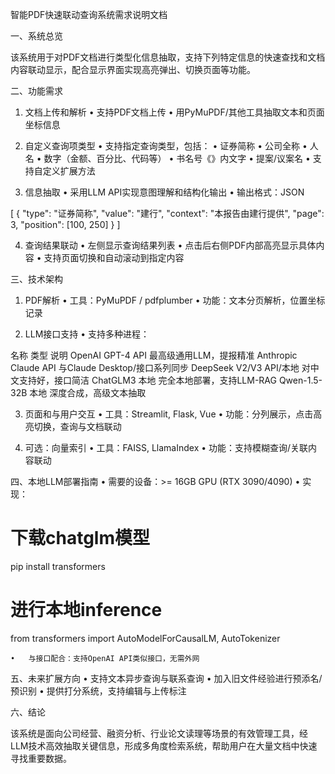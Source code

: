 智能PDF快速联动查询系统需求说明文档

一、系统总览

该系统用于对PDF文档进行类型化信息抽取，支持下列特定信息的快速查找和文档内容联动显示，配合显示界面实现高亮弹出、切换页面等功能。

二、功能需求

1. 文档上传和解析
	•	支持PDF文档上传
	•	用PyMuPDF/其他工具抽取文本和页面坐标信息

2. 自定义查询项类型
	•	支持指定查询类型，包括：
	•	证券简称
	•	公司全称
	•	人名
	•	数字（金额、百分比、代码等）
	•	书名号《》内文字
	•	提案/议案名
	•	支持自定义扩展方法

3. 信息抽取
	•	采用LLM API实现意图理解和结构化输出
	•	输出格式：JSON

[
  {
    "type": "证券简称",
    "value": "建行",
    "context": "本报告由建行提供",
    "page": 3,
    "position": [100, 250]
  }
]

4. 查询结果联动
	•	左侧显示查询结果列表
	•	点击后右侧PDF内部高亮显示具体内容
	•	支持页面切换和自动滚动到指定内容

三、技术架构

1. PDF解析
	•	工具：PyMuPDF / pdfplumber
	•	功能：文本分页解析，位置坐标记录

2. LLM接口支持
	•	支持多种进程：

名称	类型	说明
OpenAI GPT-4	API	最高级通用LLM，提报精准
Anthropic Claude	API	与Claude Desktop/接口系列同步
DeepSeek V2/V3	API/本地	对中文支持好，接口简洁
ChatGLM3	本地	完全本地部署，支持LLM-RAG
Qwen-1.5-32B	本地	深度合成，高级文本抽取

3. 页面和与用户交互
	•	工具：Streamlit, Flask, Vue
	•	功能：分列展示，点击高亮切换，查询与文档联动

4. 可选：向量索引
	•	工具：FAISS, LlamaIndex
	•	功能：支持模糊查询/关联内容联动

四、本地LLM部署指南
	•	需要的设备：>= 16GB GPU (RTX 3090/4090)
	•	实现：

# 下载chatglm模型
pip install transformers
# 进行本地inference
from transformers import AutoModelForCausalLM, AutoTokenizer

	•	与接口配合：支持OpenAI API类似接口，无需外网

五、未来扩展方向
	•	支持文本异步查询与联系查询
	•	加入旧文件经验进行预添名/预识别
	•	提供打分系统，支持编辑与上传标注

六、结论

该系统是面向公司经营、融资分析、行业论文读理等场景的有效管理工具，经LLM技术高效抽取关键信息，形成多角度检索系统，帮助用户在大量文档中快速寻找重要数据。